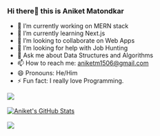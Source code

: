 ### Hi there👋 this is Aniket Matondkar

- 🔭 I’m currently working on MERN stack
- 🌱 I’m currently learning Next.js
- 👯 I’m looking to collaborate on Web Apps
- 🤔 I’m looking for help with Job Hunting
- 💬 Ask me about Data Structures and Algorithms
- 📫 How to reach me: aniketm1506@gmail.com
- 😄 Pronouns: He/Him
- ⚡ Fun fact: I really love Programming.



<a href="https://github.com/Arnold15016">
  <img align="center" src="https://github-readme-stats.vercel.app/api/top-langs/?username=Arnold1506&theme=radical&hide=glsl,python" />
</a>
<br><br>
<a href="https://github.com/Arnold1506">
<img src="https://github-readme-stats.vercel.app/api?username=Arnold1506&&show_icons=true&theme=radical&line_height=27&v=5" alt="Aniket's GitHub Stats" />
</a>
<br><br>
<a href="https://github.com/Arnold1506/Knockout2">
  <img align="center" src="https://github-readme-stats.vercel.app/api/pin/?username=Arnold1506&repo=Knockout2&theme=radical" />
</a>    

<!--
**Arnold1506/Arnold1506** is a ✨ _special_ ✨ repository because its `README.md` (this file) appears on your GitHub profile.

Here are some ideas to get you started:

- 🔭 I’m currently working on MERN stack
- 🌱 I’m currently learning Next.js
- 👯 I’m looking to collaborate on Web Apps
- 🤔 I’m looking for help with Job Hunting
- 💬 Ask me about Data Structures and Algorithms
- 📫 How to reach me: aniketm1506@gmail.com
- 😄 Pronouns: He/Him
- ⚡ Fun fact: I really love Programming.
-->
